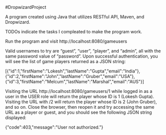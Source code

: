 #DropwizardProject

A program created using Java that utilizes RESTful API, Maven, and Dropwizard.

TODOs indicate the tasks I compleated to make the program work.

Run the program and visit http://localhost:8080/gameusers

Valid usernames to try are “guest”, “user”, “player”, and “admin”, all with the same password value of “password”.
Upon successful authentication, you will see the list of game players returned as a JSON string:

[{"id":1,"firstName":"Lokesh","lastName":"Gupta","email":"India"},
{"id":2,"firstName":"John","lastName":"Gruber","email":"USA"},
{"id":3,"firstName":"Melcum","lastName":"Marshal","email":"AUS"}]

Visiting the URL http://localhost:8080/gameusers/1 while logged in as a user in the USER role will return the player whose ID is 1 (Lokesh Gupta). Visiting the URL with /2 will return the player whose ID is 2 (John Gruber), and so on. Close the browser, then reopen it and try accessing the same URL as a player or guest, and you should see the following JSON string displayed:

{"code":403,"message":"User not authorized."}
